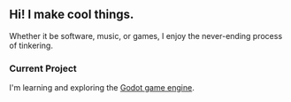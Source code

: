 ## Hi! I make cool things.

Whether it be software, music, or games, I enjoy the never-ending process of tinkering.

### Current Project

I'm learning and exploring the [Godot game engine](https://godotengine.org/).
